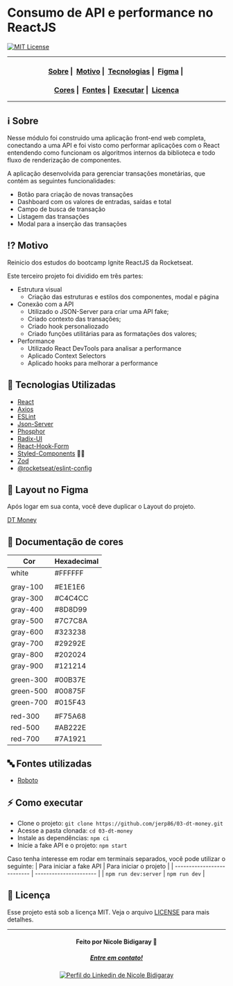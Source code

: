 # Consumo de API e performance no ReactJS

[![MIT License](https://img.shields.io/badge/License-MIT-green.svg)](https://choosealicense.com/licenses/mit/)

---

<h3 align="center">
  <a href="#information_source-sobre">Sobre</a>&nbsp;|&nbsp;
  <a href="#interrobang-motivo">Motivo</a>&nbsp;|&nbsp;
  <a href="#rocket-tecnologias-utilizadas">Tecnologias</a>&nbsp;|&nbsp;
  <a href="#art-layout-no-figma">Figma</a>&nbsp;|&nbsp;
</h3>
<h3 align="center">
  <a href="#rainbow-documenta%C3%A7%C3%A3o-de-cores">Cores</a>&nbsp;|&nbsp;
  <a href="#abc-fontes-utilizadas">Fontes</a>&nbsp;|&nbsp;
  <a href="#zap-como-executar">Executar</a>&nbsp;|&nbsp;
  <a href="#memo-licen%C3%A7a">Licença</a>
</h3>

---

## :information_source: Sobre

Nesse módulo foi construido uma aplicação front-end web completa, conectando a uma API e foi visto como performar aplicações com o React entendendo como funcionam os algoritmos internos da biblioteca e todo fluxo de renderização de componentes.

A aplicação desenvolvida para gerenciar transações monetárias, que contém as seguintes funcionalidades:
- Botão para criação de novas transações
- Dashboard com os valores de entradas, saídas e total
- Campo de busca de transação
- Listagem das transações
- Modal para a inserção das transações

## :interrobang: Motivo

Reinicio dos estudos do bootcamp Ignite ReactJS da Rocketseat.

Este terceiro projeto foi dividido em três partes:
- Estrutura visual
  - Criação das estruturas e estilos dos componentes, modal e página
- Conexão com a API
  - Utilizado o JSON-Server para criar uma API fake;
  - Criado contexto das transações;
  - Criado hook personaliozado
  - Criado funções utilitárias para as formatações dos valores;
- Performance
  - Utilizado React DevTools para analisar a performance
  - Aplicado Context Selectors
  - Aplicado hooks para melhorar a performance

## :rocket: Tecnologias Utilizadas

- [React](https://reactjs.org/)
- [Axios](https://axios-http.com/)
- [ESLint](https://eslint.org/)
- [Json-Server](https://github.com/typicode/json-server)
- [Phosphor](https://phosphoricons.com/)
- [Radix-UI](https://www.radix-ui.com/)
- [React-Hook-Form](https://www.react-hook-form.com/)
- [Styled-Components](https://styled-components.com/) 💅🏽
- [Zod](https://github.com/colinhacks/zod)
- [@rocketseat/eslint-config](https://github.com/rocketseat/eslint-config-rocketseat#readme)

## :art: Layout no Figma

Após logar em sua conta, você deve duplicar o Layout do projeto.

[DT Money](https://www.figma.com/community/file/1138814493269096792)

## :rainbow: Documentação de cores

| Cor       | Hexadecimal |
| --------- | ----------- |
| white     | #FFFFFF     |
|                         |
| gray-100  | #E1E1E6     |
| gray-300  | #C4C4CC     |
| gray-400  | #8D8D99     |
| gray-500  | #7C7C8A     |
| gray-600  | #323238     |
| gray-700  | #29292E     |
| gray-800  | #202024     |
| gray-900  | #121214     |
|                         |
| green-300 | #00B37E     |
| green-500 | #00875F     |
| green-700 | #015F43     |
|                         |
| red-300   | #F75A68     |
| red-500   | #AB222E     |
| red-700   | #7A1921     |

## :abc: Fontes utilizadas

- [Roboto](https://fonts.google.com/specimen/Roboto)

## :zap: Como executar

- Clone o projeto: ```git clone https://github.com/jerp86/03-dt-money.git```
- Acesse a pasta clonada: ```cd 03-dt-money```
- Instale as dependências: ```npm ci```
- Inicie a fake API e o projeto: ```npm start```

Caso tenha interesse em rodar em terminais separados, você pode utilizar o seguinte:
| Para iniciar a fake API    | Para iniciar o projeto |
| -------------------------- | ---------------------- |
| ``` npm run dev:server ``` | ``` npm run dev ```    |

## :memo: Licença

Esse projeto está sob a licença MIT. Veja o arquivo [LICENSE](LICENSE) para mais detalhes.

---

<h4 align="center">
  Feito por Nicole Bidigaray 👋️
</h4>
<h5 align="center">
  <a href="mailto:nicole_natsume@yahoo.com.br">Entre em contato!</a>
</h5>

<p align="center">
  <a href="https://www.linkedin.com/in/nicolebidigaray/">
    <img alt="Perfil do Linkedin de Nicole Bidigaray" src="https://media.licdn.com/dms/image/D4D03AQHdBQi8bVnwnQ/profile-displayphoto-shrink_800_800/0/1666892485945?e=1714608000&v=beta&t=xGvwWEgBRar9lf4e-Byu0scqZDwh9G_RILjgKVtIM0c">
  </a>
</p>